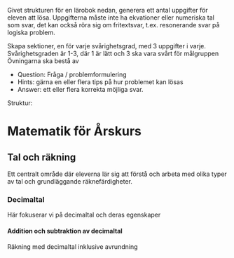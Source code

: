Givet strukturen för en lärobok nedan, generera ett antal uppgifter för eleven att lösa.
Uppgifterna måste inte ha ekvationer eller numeriska tal som svar, det kan också röra sig om fritextsvar, t.ex. resonerande svar på logiska problem.

Skapa sektioner, en för varje svårighetsgrad, med 3 uppgifter i varje.
Svårighetsgraden är 1-3, där 1 är lätt och 3 ska vara svårt för målgruppen
Övningarna ska bestå av
* Question: Fråga / problemformulering
* Hints: gärna en eller flera tips på hur problemet kan lösas 
* Answer: ett eller flera korrekta möjliga svar.

Struktur:
# Matematik för Årskurs 
## Tal och räkning
Ett centralt område där eleverna lär sig att förstå och arbeta med olika typer av tal och grundläggande räknefärdigheter.
### Decimaltal
Här fokuserar vi på decimaltal och deras egenskaper
#### Addition och subtraktion av decimaltal
Räkning med decimaltal inklusive avrundning